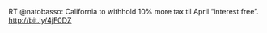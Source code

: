 <!--
id: 228777914
link: http://kevinisom.info/post/228777914/rt-natobasso-california-to-withhold-10-more-tax
slug: rt-natobasso-california-to-withhold-10-more-tax
date: Sat Oct 31 2009 23:58:04 GMT+1300 (NZDT)
raw: {"blog_name":"kevinisom","id":228777914,"post_url":"http://kevinisom.info/post/228777914/rt-natobasso-california-to-withhold-10-more-tax","slug":"rt-natobasso-california-to-withhold-10-more-tax","type":"text","date":"2009-10-31 10:58:04 GMT","timestamp":1256986684,"state":"published","format":"html","reblog_key":"G22sS4Q2","tags":[],"short_url":"http://tmblr.co/Zw68YyDej_w","highlighted":[],"feed_item":"http://twitter.com/kev_nz/statuses/5310672920","from_feed_id":"650289","note_count":0,"title":null,"body":"<p>RT @natobasso: California to withhold 10% more tax til April &#8220;interest free&#8221;. <a href=\"http://bit.ly/4jF0DZ\" target=\"_blank\">http://bit.ly/4jF0DZ</a></p>"}
publish: 2009-10-031
tags: 
title: null
-->


RT @natobasso: California to withhold 10% more tax til April “interest
free”. <http://bit.ly/4jF0DZ>


